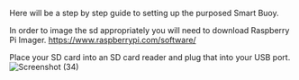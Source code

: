 Here will be a step by step guide to setting up the purposed Smart Buoy.

In order to image the sd appropriately you will need to download Raspberry Pi Imager.
https://www.raspberrypi.com/software/

Place your SD card into an SD card reader and plug that into your USB port.
![Screenshot (34)](https://github.com/user-attachments/assets/1aab6d06-07c5-4f97-8464-07eddd71dbf0)
